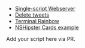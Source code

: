 * [Single-script Webserver](https://github.com/cak/server.swift/blob/master/server.swift)
* [Delete tweets](https://gist.github.com/mxcl/002c3514d50b73287c89268c45662394)
* [Terminal Rainbow](terminal-rainbow)
* [NSHipster Cards example](cards)

Add your script here via PR.
